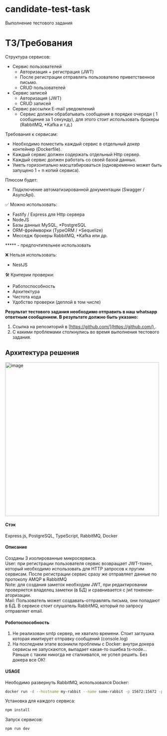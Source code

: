 # candidate-test-task
Выполнение тестового задания

# ТЗ/Требования
Структура сервисов:

- Сервис пользователей
    - Авторизация + регистрация (JWT)
    - После регистрации отправлять пользователю приветственное письмо.
    - CRUD пользователей
- Сервис записей
    - Авторизация (JWT)
    - CRUD записей
- Сервис рассылки E-mail уведомлений
    - Сервис должен обрабатывать сообщения в порядке очереди ( 1 сообщение за 1 секунду), для этого стоит использовать брокеры (RabbitMQ, *Kafka и т.д.)

Требования к сервисам:

- Необходимо поместить каждый сервис в отдельный докер контейнер (Dockerfile).
- Каждый сервис должен содержать отдельный Http сервер.
- Каждый сервис должен работать со своей базой данных.
- Уметь горизонтально масштабироваться (одновременно может быть запущено 1 + n копий сервиса).

Плюсом будет:

- Подключение автоматизированной документации (Swagger / AsyncApi).

<aside>
✅ Можно использовать:

</aside>

- Fastify / Express для Http сервера
- NodeJS
- Базы данных MySQL, *PostgreSQL
- ORM-фреймворки (TypeORM / *Sequelize)
- Месседж брокеры RabbitMQ, *Kafka или др.

***** - предпочтительнее использовать

<aside>
❌ Нельзя использовать:

</aside>

- NestJS

<aside>
🛠 Критерии проверки:

</aside>

- Работоспособность
- Архитектура
- Чистота кода
- Удобство проверки (деплой в том числе)

**Результат тестового задания необходимо отправить в наш whatsapp ответным сообщением. В результате должно быть указано:**

1. Ссылка на репозиторий в [https://github.com/](https://github.com/) .
2. С какими проблемами столкнулись во время выполнения тестового задания.


## Архитектура решения  
<img width="495" alt="image" src="https://user-images.githubusercontent.com/22370622/185787437-af70c76d-3835-4d3c-b266-62321478bf43.png">

#### Стэк  
Express.js, PostgreSQL, TypeScript, RabbitMQ, Docker  

#### Описание
Созданы 3 изолированные микросервиса.  
User: при регистрации пользователя сервис возвращает JWT-токен, который необходимо использовать для HTTP запросов к лругим сервисам. После регистрации сервис сразу же отправляет данные по протоколу AMQP в RabbitMQ  
Note: для создания заметок необходим JWT, при редактировании проверяется владелец заметки (в БД) и сравнивается с jwt токеном-аторизации.   
Mail: Пользователь может создавать-отправлять письма, они попадают в БД. В сервисе стоит слушатель RabbitMQ, который по запросу отправляет email.  


#### Роботоспособность  
1) Не реализован smtp сервер, не хватило времени. Стоит заглушка которая имитирует отправку сообщений (console.log)  
2) На последнем этапе возникли проблемы с Docker: внутри докера сервисы не запускаются, выпадает какая-то ошибка ts-node... Раньше с таким никогда не сталкивался, не успел решить. Без докера все ОК!  

#### USAGE
Неободимо развернуть RabbitMQ, использовался Docker:  
```sh
docker run -d --hostname my-rabbit --name some-rabbit -p 15672:15672 -p 5672:5672  rabbitmq:3-management
```

Установка для каждого сервиса:  
```sh
npm install
```

Запуск сервисов:  
```sh
npm run dev
```

